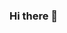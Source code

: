 ### Hi there 👋

<!--
**brant-ruan/brant-ruan** is a ✨ _special_ ✨ repository because its `README.md` (this file) appears on your GitHub profile.

[![brant-ruan's GitHub stats](https://github-readme-stats.vercel.app/api?username=brant-ruan)](https://github.com/anuraghazra/github-readme-stats)
